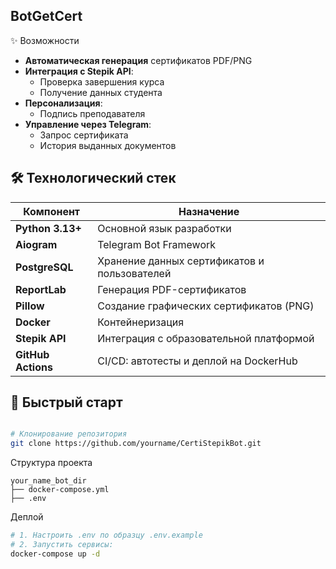 ## BotGetCert
✨ Возможности

- **Автоматическая генерация** сертификатов PDF/PNG
- **Интеграция с Stepik API**:
  - Проверка завершения курса
  - Получение данных студента
- **Персонализация**:
  - Подпись преподавателя
- **Управление через Telegram**:
  - Запрос сертификата
  - История выданных документов

## 🛠 Технологический стек

| Компонент          | Назначение                                                                      |
|--------------------|---------------------------------------------------------------------------------|
| **Python 3.13+**   | Основной язык разработки                                                        |
| **Aiogram**        | Telegram Bot Framework                                                          |
| **PostgreSQL**     | Хранение данных сертификатов и пользователей                                    |
| **ReportLab**      | Генерация PDF-сертификатов                                                      |
| **Pillow**         | Создание графических сертификатов (PNG)                                         |
| **Docker**         | Контейнеризация                                                                 |
| **Stepik API**     | Интеграция с образовательной платформой                                         |
| **GitHub Actions** | CI/CD: автотесты и деплой на DockerHub                                          |

## 🚀 Быстрый старт

```bash

# Клонирование репозитория
git clone https://github.com/yourname/CertiStepikBot.git
```
Структура проекта
```
your_name_bot_dir
├── docker-compose.yml
├── .env
```

Деплой

```bash
# 1. Настроить .env по образцу .env.example
# 2. Запустить сервисы:
docker-compose up -d